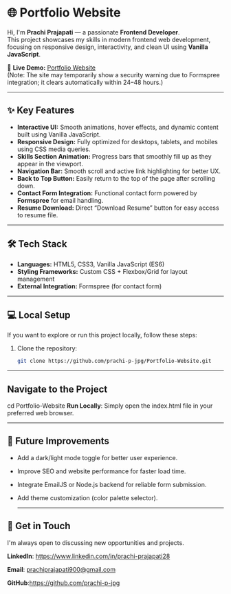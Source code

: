 # 🌐 Portfolio Website

Hi, I'm **Prachi Prajapati** — a passionate **Frontend Developer**.  
This project showcases my skills in modern frontend web development, focusing on responsive design, interactivity, and clean UI using **Vanilla JavaScript**.

🔗 **Live Demo:** [Portfolio Website](https://prachi-p-jpg.github.io/Portfolio-Website/)  
(Note: The site may temporarily show a security warning due to Formspree integration; it clears automatically within 24–48 hours.)

---

## ✨ Key Features

- **Interactive UI:** Smooth animations, hover effects, and dynamic content built using Vanilla JavaScript.  
- **Responsive Design:** Fully optimized for desktops, tablets, and mobiles using CSS media queries.  
- **Skills Section Animation:** Progress bars that smoothly fill up as they appear in the viewport.  
- **Navigation Bar:** Smooth scroll and active link highlighting for better UX.  
- **Back to Top Button:** Easily return to the top of the page after scrolling down.  
- **Contact Form Integration:** Functional contact form powered by **Formspree** for email handling.  
- **Resume Download:** Direct “Download Resume” button for easy access to resume file.

---

## 🛠️ Tech Stack

- **Languages:** HTML5, CSS3, Vanilla JavaScript (ES6)
- **Styling Frameworks:** Custom CSS + Flexbox/Grid for layout management
- **External Integration:** Formspree (for contact form)

---

## 💻 Local Setup

If you want to explore or run this project locally, follow these steps:

1. Clone the repository:
   ```bash
   git clone https://github.com/prachi-p-jpg/Portfolio-Website.git
---

## Navigate to the Project

cd Portfolio-Website
**Run Locally**: Simply open the index.html file in your preferred web browser.

---
## 🌱 Future Improvements

- Add a dark/light mode toggle for better user experience.    
- Improve SEO and website performance for faster load time.  
- Integrate EmailJS or Node.js backend for reliable form submission.  
- Add theme customization (color palette selector).

  ---
  
## 👋 Get in Touch

I'm always open to discussing new opportunities and projects.

**LinkedIn**: https://www.linkedin.com/in/prachi-prajapati28

**Email**: prachiprajapati900@gmail.com

**GitHub**:https://github.com/prachi-p-jpg

